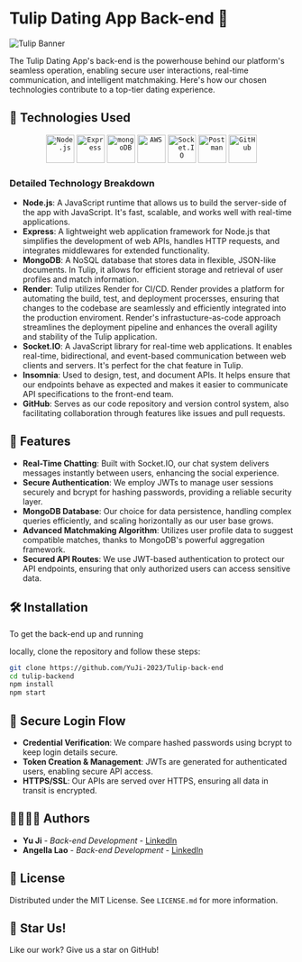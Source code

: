 # Tulip Dating App Back-end 🌷

![Tulip Banner](https://i.ibb.co/wsG3DzQ/Screenshot-2023-11-14-at-6-23-52-pm.png)

The Tulip Dating App's back-end is the powerhouse behind our platform's seamless operation, enabling secure user interactions, real-time communication, and intelligent matchmaking. Here's how our chosen technologies contribute to a top-tier dating experience.

## 🧰 Technologies Used

<div align="center">
  <!-- Node.js -->
  <code><img width="50" src="https://user-images.githubusercontent.com/25181517/183568594-85e280a7-0d7e-4d1a-9028-c8c2209e073c.png" alt="Node.js" title="Node.js"/></code>
  <!-- Express -->
  <code><img width="50" src="https://user-images.githubusercontent.com/25181517/183859966-a3462d8d-1bc7-4880-b353-e2cbed900ed6.png" alt="Express" title="Express"/></code>
  <!-- MongoDB -->
  <code><img width="50" src="https://user-images.githubusercontent.com/25181517/182884177-d48a8579-2cd0-447a-b9a6-ffc7cb02560e.png" alt="mongoDB" title="mongoDB"/></code>
  <!-- AWS -->
  <code><img width="50" src="https://user-images.githubusercontent.com/25181517/183896132-54262f2e-6d98-41e3-8888-e40ab5a17326.png" alt="AWS" title="AWS"/></code>
  <!-- Socket.IO -->
  <code><img width="50" src="https://devicon-website.vercel.app/api/socketio/original.svg" alt="Socket.IO" title="Socket.IO"/></code>
  <!-- Postman -->
  <code><img width="50" src="https://user-images.githubusercontent.com/25181517/192109061-e138ca71-337c-4019-8d42-4792fdaa7128.png" alt="Postman" title="Postman"/></code>
  <!-- GitHub -->
  <code><img width="50" src="https://user-images.githubusercontent.com/25181517/192108374-8da61ba1-99ec-41d7-80b8-fb2f7c0a4948.png" alt="GitHub" title="GitHub"/></code>
</div>

### Detailed Technology Breakdown

- **Node.js**: A JavaScript runtime that allows us to build the server-side of the app with JavaScript. It's fast, scalable, and works well with real-time applications.
- **Express**: A lightweight web application framework for Node.js that simplifies the development of web APIs, handles HTTP requests, and integrates middlewares for extended functionality.
- **MongoDB**: A NoSQL database that stores data in flexible, JSON-like documents. In Tulip, it allows for efficient storage and retrieval of user profiles and match information.
- **Render**: Tulip utilizes Render for CI/CD. Render provides a platform for automating the build, test, and deployment procersses, ensuring that changes to the codebase are seamlessly and efficiently integrated into the production enviroment. Render's infrastucture-as-code approach streamlines the deployment pipeline and enhances the overall agility and stability of the Tulip application.
- **Socket.IO**: A JavaScript library for real-time web applications. It enables real-time, bidirectional, and event-based communication between web clients and servers. It's perfect for the chat feature in Tulip.
- **Insomnia**: Used to design, test, and document APIs. It helps ensure that our endpoints behave as expected and makes it easier to communicate API specifications to the front-end team.
- **GitHub**: Serves as our code repository and version control system, also facilitating collaboration through features like issues and pull requests.

## 🚀 Features

- **Real-Time Chatting**: Built with Socket.IO, our chat system delivers messages instantly between users, enhancing the social experience.
- **Secure Authentication**: We employ JWTs to manage user sessions securely and bcrypt for hashing passwords, providing a reliable security layer.
- **MongoDB Database**: Our choice for data persistence, handling complex queries efficiently, and scaling horizontally as our user base grows.
- **Advanced Matchmaking Algorithm**: Utilizes user profile data to suggest compatible matches, thanks to MongoDB's powerful aggregation framework.
- **Secured API Routes**: We use JWT-based authentication to protect our API endpoints, ensuring that only authorized users can access sensitive data.

## 🛠 Installation

To get the back-end up and running

locally, clone the repository and follow these steps:

```bash
git clone https://github.com/YuJi-2023/Tulip-back-end
cd tulip-backend
npm install
npm start
```

## 🔐 Secure Login Flow

- **Credential Verification**: We compare hashed passwords using bcrypt to keep login details secure.
- **Token Creation & Management**: JWTs are generated for authenticated users, enabling secure API access.
- **HTTPS/SSL**: Our APIs are served over HTTPS, ensuring all data in transit is encrypted.

## 👨‍💻👩‍💻 Authors

- **Yu Ji** - _Back-end Development_ - [LinkedIn](https://www.linkedin.com/in/yu-ji-785718113/)
- **Angella Lao** - _Back-end Development_ - [LinkedIn](https://www.linkedin.com/in/angella-lao/)

## 📝 License

Distributed under the MIT License. See `LICENSE.md` for more information.

## 🌟 Star Us!

Like our work? Give us a star on GitHub!
